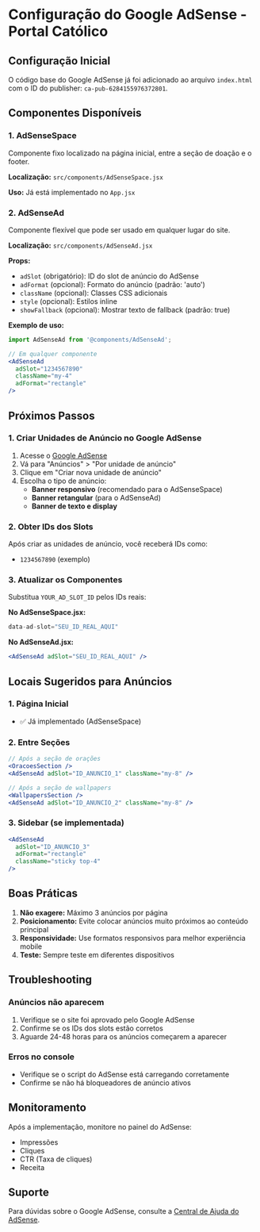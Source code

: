 # Configuração do Google AdSense - Portal Católico

## Configuração Inicial

O código base do Google AdSense já foi adicionado ao arquivo `index.html` com o ID do publisher: `ca-pub-6284155976372801`.

## Componentes Disponíveis

### 1. AdSenseSpace
Componente fixo localizado na página inicial, entre a seção de doação e o footer.

**Localização:** `src/components/AdSenseSpace.jsx`

**Uso:** Já está implementado no `App.jsx`

### 2. AdSenseAd
Componente flexível que pode ser usado em qualquer lugar do site.

**Localização:** `src/components/AdSenseAd.jsx`

**Props:**
- `adSlot` (obrigatório): ID do slot de anúncio do AdSense
- `adFormat` (opcional): Formato do anúncio (padrão: 'auto')
- `className` (opcional): Classes CSS adicionais
- `style` (opcional): Estilos inline
- `showFallback` (opcional): Mostrar texto de fallback (padrão: true)

**Exemplo de uso:**
```jsx
import AdSenseAd from '@components/AdSenseAd';

// Em qualquer componente
<AdSenseAd 
  adSlot="1234567890" 
  className="my-4"
  adFormat="rectangle"
/>
```

## Próximos Passos

### 1. Criar Unidades de Anúncio no Google AdSense
1. Acesse o [Google AdSense](https://www.google.com/adsense)
2. Vá para "Anúncios" > "Por unidade de anúncio"
3. Clique em "Criar nova unidade de anúncio"
4. Escolha o tipo de anúncio:
   - **Banner responsivo** (recomendado para o AdSenseSpace)
   - **Banner retangular** (para o AdSenseAd)
   - **Banner de texto e display**

### 2. Obter IDs dos Slots
Após criar as unidades de anúncio, você receberá IDs como:
- `1234567890` (exemplo)

### 3. Atualizar os Componentes
Substitua `YOUR_AD_SLOT_ID` pelos IDs reais:

**No AdSenseSpace.jsx:**
```jsx
data-ad-slot="SEU_ID_REAL_AQUI"
```

**No AdSenseAd.jsx:**
```jsx
<AdSenseAd adSlot="SEU_ID_REAL_AQUI" />
```

## Locais Sugeridos para Anúncios

### 1. Página Inicial
- ✅ Já implementado (AdSenseSpace)

### 2. Entre Seções
```jsx
// Após a seção de orações
<OracoesSection />
<AdSenseAd adSlot="ID_ANUNCIO_1" className="my-8" />

// Após a seção de wallpapers
<WallpapersSection />
<AdSenseAd adSlot="ID_ANUNCIO_2" className="my-8" />
```

### 3. Sidebar (se implementada)
```jsx
<AdSenseAd 
  adSlot="ID_ANUNCIO_3" 
  adFormat="rectangle"
  className="sticky top-4"
/>
```

## Boas Práticas

1. **Não exagere:** Máximo 3 anúncios por página
2. **Posicionamento:** Evite colocar anúncios muito próximos ao conteúdo principal
3. **Responsividade:** Use formatos responsivos para melhor experiência mobile
4. **Teste:** Sempre teste em diferentes dispositivos

## Troubleshooting

### Anúncios não aparecem
1. Verifique se o site foi aprovado pelo Google AdSense
2. Confirme se os IDs dos slots estão corretos
3. Aguarde 24-48 horas para os anúncios começarem a aparecer

### Erros no console
- Verifique se o script do AdSense está carregando corretamente
- Confirme se não há bloqueadores de anúncio ativos

## Monitoramento

Após a implementação, monitore no painel do AdSense:
- Impressões
- Cliques
- CTR (Taxa de cliques)
- Receita

## Suporte

Para dúvidas sobre o Google AdSense, consulte a [Central de Ajuda do AdSense](https://support.google.com/adsense). 